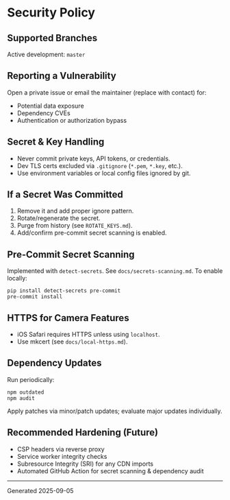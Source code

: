 # Security Policy

## Supported Branches
Active development: `master`

## Reporting a Vulnerability
Open a private issue or email the maintainer (replace with contact) for:
- Potential data exposure
- Dependency CVEs
- Authentication or authorization bypass

## Secret & Key Handling
- Never commit private keys, API tokens, or credentials.
- Dev TLS certs excluded via `.gitignore` (`*.pem`, `*.key`, etc.).
- Use environment variables or local config files ignored by git.

## If a Secret Was Committed
1. Remove it and add proper ignore pattern.
2. Rotate/regenerate the secret.
3. Purge from history (see `ROTATE_KEYS.md`).
4. Add/confirm pre-commit secret scanning is enabled.

## Pre-Commit Secret Scanning
Implemented with `detect-secrets`. See `docs/secrets-scanning.md`.
To enable locally:
```
pip install detect-secrets pre-commit
pre-commit install
```

## HTTPS for Camera Features
- iOS Safari requires HTTPS unless using `localhost`.
- Use mkcert (see `docs/local-https.md`).

## Dependency Updates
Run periodically:
```
npm outdated
npm audit
```
Apply patches via minor/patch updates; evaluate major updates individually.

## Recommended Hardening (Future)
- CSP headers via reverse proxy
- Service worker integrity checks
- Subresource Integrity (SRI) for any CDN imports
- Automated GitHub Action for secret scanning & dependency audit

---
Generated 2025-09-05
